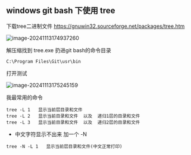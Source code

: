 ## windows  git bash 下使用 tree

下载tree二进制文件  https://gnuwin32.sourceforge.net/packages/tree.htm

![image-20241113174937260](https://newbie-typora.oss-cn-shenzhen.aliyuncs.com/zhongke/image-20241113174937260.png)



解压缩找到 tree.exe  扔进git bash的命令目录 

```
C:\Program Files\Git\usr\bin   
```



打开测试

![image-20241113175245159](https://newbie-typora.oss-cn-shenzhen.aliyuncs.com/zhongke/image-20241113175245159.png)



我最常用的命令

```
tree -L 1   显示当前层目录和文件
tree -L 2   显示当前目录和文件  以及  递归1层的目录和文件
tree -L 3   显示当前目录和文件  以及  递归2层的目录和文件
```

- 中文字符显示不出来 加一个 -N  

```
tree -N -L 1   显示当前层目录和文件(中文正常打印)
```

